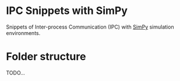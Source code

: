 # IPC Snippets with SimPy

Snippets of Inter-process Communication (IPC) with [SimPy](https://simpy.readthedocs.io/en/latest/) simulation environments.

# Folder structure

TODO...
